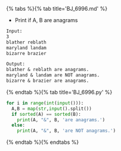{% tabs %}{% tab title='BJ_6996.md' %}

* Print if A, B are anagrams

```txt
Input:
3
blather reblath
maryland landam
bizarre brazier

Output:
blather & reblath are anagrams.
maryland & landam are NOT anagrams.
bizarre & brazier are anagrams.
```

{% endtab %}{% tab title='BJ_6996.py' %}

```py
for i in range(int(input())):
  A,B = map(str,input().split())
  if sorted(A) == sorted(B):
    print(A, "&", B, 'are anagrams.')
  else:
    print(A, "&", B, 'are NOT anagrams.')
```

{% endtab %}{% endtabs %}
